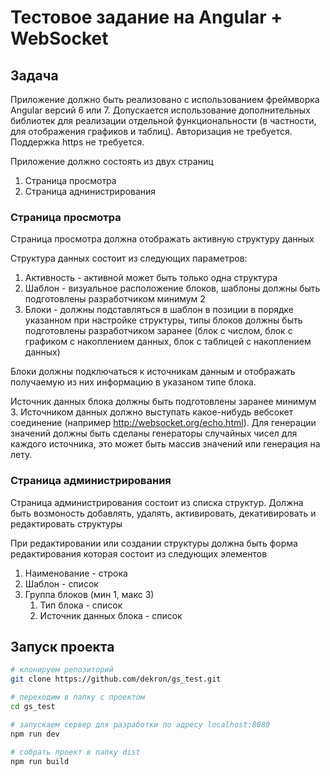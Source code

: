 # Тестовое задание на Angular + WebSocket

## Задача

Приложение должно быть реализовано с использованием фреймворка Angular версий 6 или 7. 
Допускается использование дополнительных библиотек для реализации отдельной функциональности (в частности, для отображения графиков и таблиц). Авторизация не требуется. Поддержка https не требуется.

Приложение должно состоять из двух страниц
1. Страница просмотра
2. Страница аднинистрирования

### Страница просмотра

Страница просмотра должна отображать активную структуру данных

Структура данных состоит из следующих параметров:
1. Активность - активной может быть только одна структура
2. Шаблон - визуальное расположение блоков, шаблоны должны быть подготовлены разработчиком минимум 2
3. Блоки - должны подставляться в шаблон в позиции в порядке указанном при настройке структуры, типы блоков должны быть подготовлены разработчиком заранее (блок с числом, блок с графиком с накоплением данных, блок с таблицей с накоплением данных)

Блоки должны подключаться к источникам данным и отображать получаемую из них информацию в указаном типе блока.

Источник данных блока должны быть подготовлены заранее минимум 3.
Источником данных должно выступать какое-нибудь вебсокет соединение (например http://websocket.org/echo.html). 
Для генерации значений должны быть сделаны генераторы случайных чисел для каждого источника, это может быть массив значений или генерация на лету. 

### Страница администрирования

Страница администрирования состоит из списка структур.
Должна быть возмоность добавлять, удалять, активировать, декативировать и редактировать структуры

При редактировании или создании структуры должна быть форма редактирования которая состоит из следующих элементов

1. Наименование - строка
2. Шаблон - список
3. Группа блоков (мин 1, макс 3)
    1. Тип блока - список
    2. Источник данных блока - список


## Запуск проекта

``` bash
# клонируем репозиторий
git clone https://github.com/dekron/gs_test.git

# переходим в папку с проектом
cd gs_test

# запускаем сервер для разработки по адресу localhost:8080
npm run dev

# собрать проект в папку dist
npm run build
```
